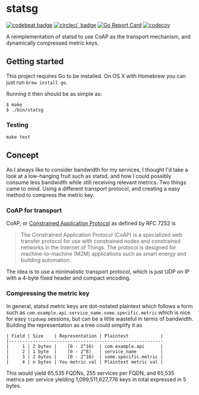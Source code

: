 # statsg

[![codebeat badge](https://codebeat.co/badges/53703c14-bc44-489d-b0ea-7e3d3b2d8d82)](https://codebeat.co/projects/github-com-statsg-statsg) [![circleci` badge](https://circleci.com/gh/statsg/statsg.svg?style=shield&circle-token=456ad54019146fcaa685adb00e91d7bb73f9d58e)](https://circleci.com/gh/statsg/statsg.svg?style=shield&circle-token=456ad54019146fcaa685adb00e91d7bb73f9d58e) [![Go Report Card](https://goreportcard.com/badge/github.com/statsg/statsg)](https://goreportcard.com/report/github.com/statsg/statsg) [![codecov](https://codecov.io/gh/statsg/statsg/branch/master/graph/badge.svg)](https://codecov.io/gh/statsg/statsg)

A reimplementation of statsd to use CoAP as the transport mechanism, and dynamically compressed metric keys.

## Getting started

This project requires Go to be installed. On OS X with Homebrew you can just run `brew install go`.

Running it then should be as simple as:

```console
$ make
$ ./bin/statsg
```

### Testing

``make test``

## Concept

As I always like to consider bandwidth for my services, I thought I'd take a look at a low-hanging
fruit such as statsd, and how I could possibly consume less bandwidth while still receiving relevant
metrics. Two things came to mind. Using a different transport protocol, and creating a easy method
to compress the metric key.

### CoAP for transport

CoAP, or [Constrained Application Protocol](http://coap.technology/) as defined by RFC 7252 is

> The Constrained Application Protocol (CoAP) is a specialized web transfer protocol for use with constrained nodes and constrained networks in the Internet of Things. The protocol is designed for machine-to-machine (M2M) applications such as smart energy and building automation.

The idea is to use a minimalistic transport protocol, which is just UDP on IP with a 4-byte fixed header and compact encoding.

### Compressing the metric key

In general, statsd metric keys are dot-notated plaintext which follows a form such as 
`com.example.api.service_name.some.specific.metric` which is nice for easy `tcpdump`
sessions, but can be a little wasteful in terms of bandwidth. Building the representation
as a tree could simplify it as 

```
| Field | Size    | Representation | Plaintext            |
|----------------------------------------------------------
|     1 | 2 bytes |    [0 - 2^16)  | com.example.api      |
|     2 | 1 byte  |    [0 - 2^8)   | service_name         |
|     3 | 2 bytes |    [0 - 2^16)  | some.specific.metric |
|     4 | n bytes | You metric val | Plaintext metric val |
```

This would yield 65,535 FQDNs, 255 services per FQDN, and 65,535 metrics per service yielding
1,099,511,627,776 keys in total expressed in 5 bytes.

